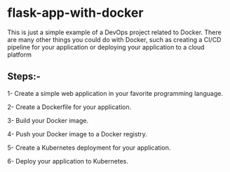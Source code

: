# flask-app-with-docker
This is just a simple example of a DevOps project related to Docker. There are many other things you could do with Docker, such as creating a CI/CD pipeline for your application or deploying your application to a cloud platform

Steps:-
--
1- Create a simple web application in your favorite programming language.

2- Create a Dockerfile for your application.

3- Build your Docker image.

4- Push your Docker image to a Docker registry.

5- Create a Kubernetes deployment for your application.

6- Deploy your application to Kubernetes.

